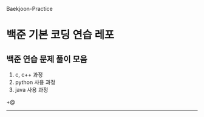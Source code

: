 Baekjoon-Practice
# 백준 기본 코딩 연습 레포
## 백준 연습 문제 풀이 모음


1. c, c++ 과정 
2. python 사용 과정
3. java 사용 과정

+@

***
